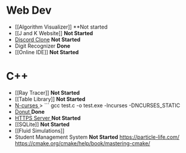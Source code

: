 # Web Dev
- [[Algorithm Visualizer]]            **Not started
- [[J and K Website]]                  **Not Started**
- [Discord Clone](https://youtu.be/ZbX4Ok9YX94?si=jNpfpeurOAGAEGVp)                  **Not Started**
- Digit Recognizer                  **Done**
- [[Online IDE]]                            **Not Started**
# C++
- [[Ray Tracer]]                           **Not Started**
- [[Table Library]]                       **Not Started**
- [ N-curses ]( https://tldp.org/HOWTO/NCURSES-Programming-HOWTO )  > ``` gcc test.c -o test.exe -lncurses -DNCURSES_STATIC 
-  [ Donut ](https://www.a1k0n.net/2011/07/20/donut-math.html)                            **Done**
- [ HTTPS Server ](https://osasazamegbe.medium.com/showing-building-an-http-server-from-scratch-in-c-2da7c0db6cb7)               **Not Started**
- [[SQLite]]                                 **Not Started**
- [[Fluid Simulations]]
- Student Management System      **Not Started**
https://particle-life.com/
https://cmake.org/cmake/help/book/mastering-cmake/

